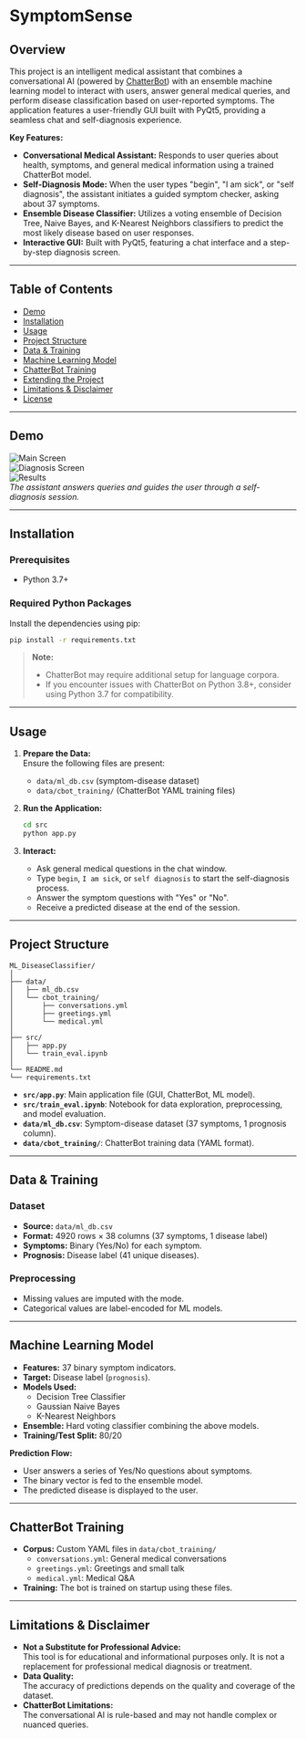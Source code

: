 # SymptomSense

## Overview

This project is an intelligent medical assistant that combines a conversational AI (powered by [ChatterBot](https://chatterbot.readthedocs.io/)) with an ensemble machine learning model to interact with users, answer general medical queries, and perform disease classification based on user-reported symptoms. The application features a user-friendly GUI built with PyQt5, providing a seamless chat and self-diagnosis experience.

**Key Features:**
- **Conversational Medical Assistant:** Responds to user queries about health, symptoms, and general medical information using a trained ChatterBot model.
- **Self-Diagnosis Mode:** When the user types "begin", "I am sick", or "self diagnosis", the assistant initiates a guided symptom checker, asking about 37 symptoms.
- **Ensemble Disease Classifier:** Utilizes a voting ensemble of Decision Tree, Naive Bayes, and K-Nearest Neighbors classifiers to predict the most likely disease based on user responses.
- **Interactive GUI:** Built with PyQt5, featuring a chat interface and a step-by-step diagnosis screen.

---

## Table of Contents

- [Demo](#demo)
- [Installation](#installation)
- [Usage](#usage)
- [Project Structure](#project-structure)
- [Data & Training](#data--training)
- [Machine Learning Model](#machine-learning-model)
- [ChatterBot Training](#chatterbot-training)
- [Extending the Project](#extending-the-project)
- [Limitations & Disclaimer](#limitations--disclaimer)
- [License](#license)

---

## Demo

![Main Screen](./assets/main_screen.png)  
![Diagnosis Screen](./assets/diagnosis_screen.png)  
![Results](./assets/results.png)  
*The assistant answers queries and guides the user through a self-diagnosis session.*

---

## Installation

### Prerequisites

- Python 3.7+

### Required Python Packages

Install the dependencies using pip:

```bash
pip install -r requirements.txt
```

> **Note:**  
> - ChatterBot may require additional setup for language corpora.
> - If you encounter issues with ChatterBot on Python 3.8+, consider using Python 3.7 for compatibility.

---

## Usage

1. **Prepare the Data:**  
   Ensure the following files are present:
   - `data/ml_db.csv` (symptom-disease dataset)
   - `data/cbot_training/` (ChatterBot YAML training files)

2. **Run the Application:**

   ```bash
   cd src
   python app.py
   ```

3. **Interact:**
   - Ask general medical questions in the chat window.
   - Type `begin`, `I am sick`, or `self diagnosis` to start the self-diagnosis process.
   - Answer the symptom questions with "Yes" or "No".
   - Receive a predicted disease at the end of the session.

---

## Project Structure

```
ML_DiseaseClassifier/
│
├── data/
│   ├── ml_db.csv
│   └── cbot_training/
│       ├── conversations.yml
│       ├── greetings.yml
│       └── medical.yml
│
├── src/
│   ├── app.py
│   └── train_eval.ipynb
│
└── README.md
└── requirements.txt
```

- **`src/app.py`**: Main application file (GUI, ChatterBot, ML model).
- **`src/train_eval.ipynb`**: Notebook for data exploration, preprocessing, and model evaluation.
- **`data/ml_db.csv`**: Symptom-disease dataset (37 symptoms, 1 prognosis column).
- **`data/cbot_training/`**: ChatterBot training data (YAML format).

---

## Data & Training

### Dataset

- **Source:** `data/ml_db.csv`
- **Format:** 4920 rows × 38 columns (37 symptoms, 1 disease label)
- **Symptoms:** Binary (Yes/No) for each symptom.
- **Prognosis:** Disease label (41 unique diseases).

### Preprocessing

- Missing values are imputed with the mode.
- Categorical values are label-encoded for ML models.

---

## Machine Learning Model

- **Features:** 37 binary symptom indicators.
- **Target:** Disease label (`prognosis`).
- **Models Used:**
  - Decision Tree Classifier
  - Gaussian Naive Bayes
  - K-Nearest Neighbors
- **Ensemble:** Hard voting classifier combining the above models.
- **Training/Test Split:** 80/20

**Prediction Flow:**
- User answers a series of Yes/No questions about symptoms.
- The binary vector is fed to the ensemble model.
- The predicted disease is displayed to the user.

---

## ChatterBot Training

- **Corpus:** Custom YAML files in `data/cbot_training/`
  - `conversations.yml`: General medical conversations
  - `greetings.yml`: Greetings and small talk
  - `medical.yml`: Medical Q&A
- **Training:** The bot is trained on startup using these files.

---

## Limitations & Disclaimer

- **Not a Substitute for Professional Advice:**  
  This tool is for educational and informational purposes only. It is not a replacement for professional medical diagnosis or treatment.
- **Data Quality:**  
  The accuracy of predictions depends on the quality and coverage of the dataset.
- **ChatterBot Limitations:**  
  The conversational AI is rule-based and may not handle complex or nuanced queries.
